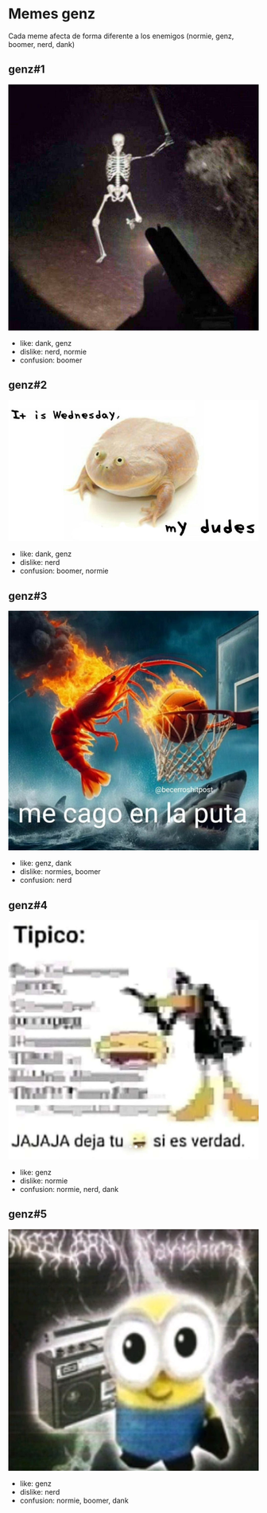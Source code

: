 # Memes genz

Cada meme afecta de forma diferente a los enemigos (normie, genz, boomer, nerd, dank)

## genz#1

![genz#1](./imgs/genz_1.jpeg)

- like: dank, genz
- dislike: nerd, normie
- confusion: boomer

## genz#2

![genz#2](./imgs/genz_2.jpg)

- like: dank, genz
- dislike: nerd
- confusion: boomer, normie

## genz#3

![genz#3](./imgs/genz_3.jpg)

- like: genz, dank
- dislike: normies, boomer
- confusion: nerd

## genz#4

![genz#4](./imgs/genz_4.jpg)

- like: genz
- dislike: normie
- confusion: normie, nerd, dank 

## genz#5

![genz#5](./imgs/genz_5.jpg)

- like: genz
- dislike: nerd
- confusion: normie, boomer, dank

